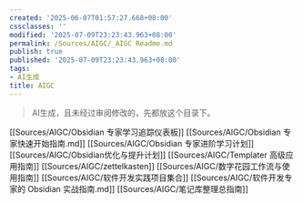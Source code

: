 ```yaml
---
created: '2025-06-07T01:57:27.668+08:00'
cssclasses: ''
modified: '2025-07-09T23:23:43.963+08:00'
permalink: /Sources/AIGC/_AIGC Readme.md
publish: true
published: '2025-07-09T23:23:43.963+08:00'
tags:
- AI生成
title: AIGC
---
```

> AI生成，且未经过审阅修改的，先都放这个目录下。

[[Sources/AIGC/Obsidian 专家学习追踪仪表板]]
[[Sources/AIGC/Obsidian 专家快速开始指南.md]]
[[Sources/AIGC/Obsidian 专家进阶学习计划]]
[[Sources/AIGC/Obsidian优化与提升计划]]
[[Sources/AIGC/Templater 高级应用指南]]
[[Sources/AIGC/zettelkasten]]
[[Sources/AIGC/数字花园工作流与使用指南]]
[[Sources/AIGC/软件开发实践项目集合]]
[[Sources/AIGC/软件开发专家的 Obsidian 实战指南.md]]
[[Sources/AIGC/笔记库整理总指南]]
